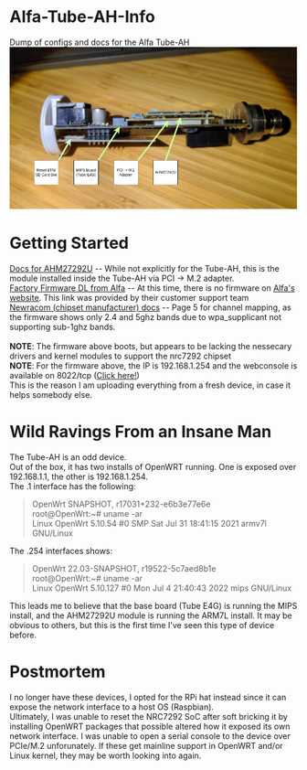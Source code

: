 # Alfa-Tube-AH-Info
Dump of configs and docs for the Alfa Tube-AH
	<img src="alfa-tube-ah-diagram.png">

# Getting Started 
[Docs for AHM27292U](https://docs.alfa.com.tw/Product/AHM27292U/) -- While not explicitly for the Tube-AH, this is the module installed inside the Tube-AH via PCI -> M.2 adapter.<br>
[Factory Firmware DL from Alfa](https://drive.google.com/file/d/1KSlgDL66AJUVrZjVxHLGtyePOj-y7iDj/view?usp=share_link) -- At this time, there is no firmware on [Alfa's website](https://files.alfa.com.tw/). This link was provided by their customer support team<br>
[Newracom (chipset manufacturer) docs](https://github.com/newracom/nrc7292_sw_pkg/blob/master/package/host/doc/UG-7292-003-S1G_Channel.pdf) -- Page 5 for channel mapping, as the firmware shows only 2.4 and 5ghz bands due to wpa_supplicant not supporting sub-1ghz bands. <br>
<br>
**NOTE**: The firmware above boots, but appears to be lacking the nessecary drivers and kernel modules to support the nrc7292 chipset<br>
**NOTE**: For the firmware above, the IP is 192.168.1.254 and the webconsole is available on 8022/tcp ([Click here!](http://192.168.1.254:8022))<br>
This is the reason I am uploading everything from a fresh device, in case it helps somebody else.

# Wild Ravings From an Insane Man
The Tube-AH is an odd device. <br>
Out of the box, it has two installs of OpenWRT running. One is exposed over 192.168.1.1, the other is 192.168.1.254. <br>
The .1 interface has the following: <br>
>  OpenWrt SNAPSHOT, r17031+232-e6b3e77e6e <br> 
> root@OpenWrt:~# uname -ar <br>
> Linux OpenWrt 5.10.54 #0 SMP Sat Jul 31 18:41:15 2021 armv7l GNU/Linux

The .254 interfaces shows:<br>
> OpenWrt 22.03-SNAPSHOT, r19522-5c7aed8b1e <br>
> root@OpenWrt:~# uname -ar <br>
> Linux OpenWrt 5.10.127 #0 Mon Jul 4 21:40:43 2022 mips GNU/Linux <br>

This leads me to believe that the base board (Tube E4G) is running the MIPS install, and the AHM27292U module is running the ARM7L install. It may be obvious to others, but this is the first time I've seen this type of device before.

# Postmortem
I no longer have these devices, I opted for the RPi hat instead since it can expose the network interface to a host OS (Raspbian).<br>
Ultimately, I was unable to reset the NRC7292 SoC after soft bricking it by installing OpenWRT packages that possible altered how it exposed its own network interface. I was unable to open a serial console to the device over PCIe/M.2 unforunately. If these get mainline support in OpenWRT and/or Linux kernel, they may be worth looking into again.
